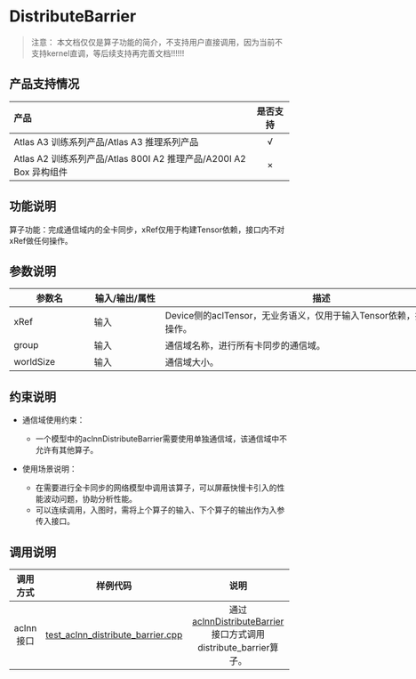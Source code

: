 # DistributeBarrier

> 注意：
> 本文档仅仅是算子功能的简介，不支持用户直接调用，因为当前不支持kernel直调，等后续支持再完善文档!!!!!!

## 产品支持情况

| 产品                                                         | 是否支持 |
| :----------------------------------------------------------- | :------: |
| <term>Atlas A3 训练系列产品/Atlas A3 推理系列产品</term>     |    √     |
| <term>Atlas A2 训练系列产品/Atlas 800I A2 推理产品/A200I A2 Box 异构组件</term> |    ×     |

## 功能说明

算子功能：完成通信域内的全卡同步，xRef仅用于构建Tensor依赖，接口内不对xRef做任何操作。



## 参数说明

<table style="undefined;table-layout: fixed; width: 1576px"> <colgroup>
 <col style="width: 170px">
 <col style="width: 170px">
 <col style="width: 800px">
 <col style="width: 800px">
 <col style="width: 200px">
 </colgroup>
 <thead>
  <tr>
   <th>参数名</th>
   <th>输入/输出/属性</th>
   <th>描述</th>
   <th>数据类型</th>
   <th>数据格式</th>
  </tr></thead>
 <tbody>
  <tr>
   <td>xRef</td>
   <td>输入</td>
   <td>Device侧的aclTensor，无业务语义，仅用于输入Tensor依赖，接口内不做任何操作。</td>
   <td>BFLOAT16, FLOAT16、FLOAT32、BOOL、INT8、INT16、INT32、INT64、UINT8、UINT16、UINT32、UINT64</td>
   <td>ND</td>
  </tr>
  <tr>
   <td>group</td>
   <td>输入</td>
   <td>通信域名称，进行所有卡同步的通信域。</td>
   <td>STRING</td>
   <td>ND</td>
  </tr>
  <tr>
   <td>worldSize</td>
   <td>输入</td>
   <td>通信域大小。</td>
   <td>UINT64</td>
   <td>ND</td>
  </tr>
 </tbody></table>




## 约束说明

- 通信域使用约束：
    - 一个模型中的aclnnDistributeBarrier需要使用单独通信域，该通信域中不允许有其他算子。

- 使用场景说明：
    - 在需要进行全卡同步的网络模型中调用该算子，可以屏蔽快慢卡引入的性能波动问题，协助分析性能。
    - 可以连续调用，入图时，需将上个算子的输入、下个算子的输出作为入参传入接口。

## 调用说明

| 调用方式  | 样例代码                                  | 说明                                                     |
| :--------: | :----------------------------------------: | :-------------------------------------------------------: |
| aclnn接口 | [test_aclnn_distribute_barrier.cpp](./examples/test_aclnn_distribute_barrier.cpp) | 通过[aclnnDistributeBarrier](./docs/aclnnDistributeBarrier.md)接口方式调用distribute_barrier算子。 |